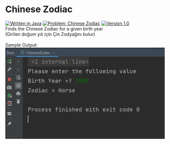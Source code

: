 # Chinese Zodiac
[![Written in Java](https://img.shields.io/badge/language-java-green)](#)
[![Problem: Chinese Zodiac](https://img.shields.io/badge/problem-Chinese%20Zodiac-important)](#)
[![Version 1.0](https://img.shields.io/badge/version-1.0-informational)](#)\
Finds the Chinese Zodiac for a given birth year\
(Girilen doğum yılı için Çin Zodyağını bulur)\
\
Sample Output:\
[![Sample Output](/assets/images/chinesezodiac.png)](#)

